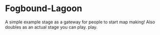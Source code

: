 # Fogbound-Lagoon
A simple example stage as a gateway for people to start map making! Also doubles as an actual stage you can play. play.
